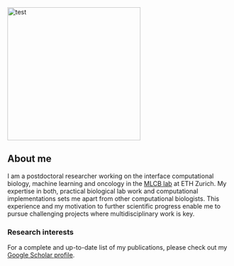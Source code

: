 
<img src="https://user-images.githubusercontent.com/54959592/100919631-5811ab80-34da-11eb-8282-0950e362eeb7.jpeg" alt=test width=300 height=300>

## About me

I am a postdoctoral researcher working on the interface computational biology, machine learning and oncology in the [MLCB lab](https://bsse.ethz.ch/mlcb) at ETH Zurich. My expertise in both, practical biological lab work and computational implementations sets me apart from other computational biologists. This experience and my motivation to further scientific progress enable me to pursue challenging projects where multidisciplinary work is key. 


### Research interests
For a complete and up-to-date list of my publications, please check out my [Google Scholar profile](https://scholar.google.com/citations?user=Wio1KtsAAAAJ&hl=en).



[1]: https://user-images.githubusercontent.com/54959592/100919631-5811ab80-34da-11eb-8282-0950e362eeb7.jpeg
